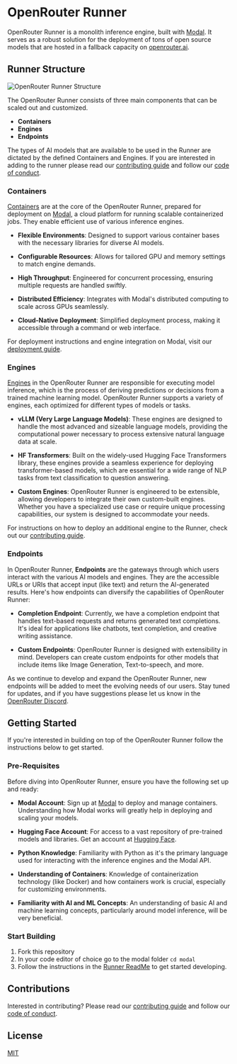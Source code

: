# OpenRouter Runner

OpenRouter Runner is a monolith inference engine, built with [Modal](https://modal.com/). It serves as a robust solution for the deployment of tons of open source models that are hosted in a fallback capacity on [openrouter.ai](https://openrouter.ai).

## Runner Structure

![OpenRouter Runner Structure](https://i.imgur.com/taN5BbH.png)

The OpenRouter Runner consists of three main components that can be scaled out and customized.
- **Containers** 
- **Engines**
- **Endpoints** 

The types of AI models that are available to be used in the Runner are dictated by the defined Containers and Engines. If you are interested in adding to the runner please read our [contributing guide](./.github/CONTRIBUTING.md) and follow our [code of conduct](./.github/CODE_OF_CONDUCT.md).

### Containers

[Containers](https://cloud.google.com/learn/what-are-containers) are at the core of the OpenRouter Runner, prepared for deployment on [Modal](https://modal.com/), a cloud platform for running scalable containerized jobs. They enable efficient use of various inference engines.

- **Flexible Environments**: Designed to support various container bases with the necessary libraries for diverse AI models.

- **Configurable Resources**: Allows for tailored GPU and memory settings to match engine demands.

- **High Throughput**: Engineered for concurrent processing, ensuring multiple requests are handled swiftly.

- **Distributed Efficiency**: Integrates with Modal's distributed computing to scale across GPUs seamlessly.

- **Cloud-Native Deployment**: Simplified deployment process, making it accessible through a command or web interface.

For deployment instructions and engine integration on Modal, visit our [deployment guide](link-to-deployment-guide).


### Engines

[Engines](https://www.autoblocks.ai/glossary/inference-engine) in the OpenRouter Runner are responsible for executing model inference, which is the process of deriving predictions or decisions from a trained machine learning model. OpenRouter Runner supports a variety of engines, each optimized for different types of models or tasks.

- **vLLM (Very Large Language Models)**: These engines are designed to handle the most advanced and sizeable language models, providing the computational power necessary to process extensive natural language data at scale.

- **HF Transformers**: Built on the widely-used Hugging Face Transformers library, these engines provide a seamless experience for deploying transformer-based models, which are essential for a wide range of NLP tasks from text classification to question answering.

- **Custom Engines**: OpenRouter Runner is engineered to be extensible, allowing developers to integrate their own custom-built engines. Whether you have a specialized use case or require unique processing capabilities, our system is designed to accommodate your needs.

For instructions on how to deploy an additional engine to the Runner, check out our [contributing guide](./.github/CONTRIBUTING.md).

### Endpoints

In OpenRouter Runner, **Endpoints** are the gateways through which users interact with the various AI models and engines. They are the accessible URLs or URIs that accept input (like text) and return the AI-generated results. Here's how endpoints can diversify the capabilities of OpenRouter Runner:

- **Completion Endpoint**: Currently, we have a completion endpoint that handles text-based requests and returns generated text completions. It's ideal for applications like chatbots, text completion, and creative writing assistance.

- **Custom Endpoints**: OpenRouter Runner is designed with extensibility in mind. Developers can create custom endpoints for other models that include items like Image Generation, Text-to-speech, and more.

As we continue to develop and expand the OpenRouter Runner, new endpoints will be added to meet the evolving needs of our users. Stay tuned for updates, and if you have suggestions please let us know in the [OpenRouter Discord](https://discord.com/channels/1091220969173028894/1107397803266818229).


## Getting Started

If you're interested in building on top of the OpenRouter Runner follow the instructions below to get started.

### Pre-Requisites

Before diving into OpenRouter Runner, ensure you have the following set up and ready:

- **Modal Account**: Sign up at [Modal](https://modal.com/) to deploy and manage containers. Understanding how Modal works will greatly help in deploying and scaling your models.
  
- **Hugging Face Account**: For access to a vast repository of pre-trained models and libraries. Get an account at [Hugging Face](https://huggingface.co/).
  
- **Python Knowledge**: Familiarity with Python as it's the primary language used for interacting with the inference engines and the Modal API.
  
- **Understanding of Containers**: Knowledge of containerization technology (like Docker) and how containers work is crucial, especially for customizing environments.
  
- **Familiarity with AI and ML Concepts**: An understanding of basic AI and machine learning concepts, particularly around model inference, will be very beneficial.

### Start Building

1. Fork this repository
2. In your code editor of choice go to the modal folder
    `cd modal`
3. Follow the instructions in the [Runner ReadMe](./modal/runner/README.md) to get started developing.

## Contributions

Interested in contributing? Please read our [contributing guide](./.github/CONTRIBUTING.md) and follow our [code of conduct](./.github/CODE_OF_CONDUCT.md).

## License

[MIT](./LICENSE)
